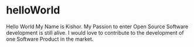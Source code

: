 # helloWorld
Hello World
My Name is Kishor. My Passion to enter Open Source Software development is still alive. I would love to contribute to the development of one Software Product in the market.  
